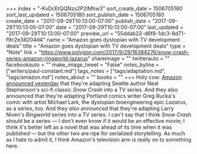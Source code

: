 +++
index = "-KvDcEtQQNzs2P2lMhw3"
sort_create_date = 1506705180
sort_last_updated = 1506705180
sort_publish_date = 1506705180
create_date = "2017-09-29T10:13:00-07:00"
publish_date = "2017-09-29T10:13:00-07:00"
date = "2017-09-29T10:13:00-07:00"
last_updated = "2017-09-29T10:13:00-07:00"
preview_url = "55ddab22-d6f8-1dc3-8d71-f9c2e38204d4"
name = "Amazon goes dystopian with TV development deals"
title = "Amazon goes dystopian with TV development deals"
type = "Note"
link = "https://www.polygon.com/2017/9/29/16384276/snow-crash-series-amazon-ringworld-lazarus"
shareimage = ""
twitterauto = ""
facebookauto = ""
make_image_tweet = "False"
notes_byline = ["writers/paul-constant.md"]
tags_notes = ["tags/adaptation.md", "tags/amazon.md"]
notes_about = ""
books = ""
+++
Holy cow: [Amazon announced yesterday](https://www.polygon.com/2017/9/29/16384276/snow-crash-series-amazon-ringworld-lazarus) that they're adapting Seattle author Neal Stephenson's sci-fi classic *Snow Crash* into a TV series. And they also announced that they're adapting Portland comics writer Greg Rucka's comic with artist Michael Lark, the dystopian bioengineering epic *Lazarus*, as a series, too. And they *also* announced that they're adapting Larry Niven's *Ringworld* series into a TV series. I can't say that I think *Snow Crash* should be a series — I don't even know if it would be an effective movie; I think it's better left as a novel that was ahead of its time when it was published — but the other two are ripe for serialized storytelling. As much as I hate to admit it, I think Amazon's television arm is really on to something here.